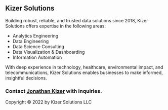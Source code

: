 ## Kizer Solutions

Building robust, reliable, and trusted data solutions since 2018, Kizer Solutions offers expertise in the following areas:

- Analytics Engineering
- Data Engineering
- Data Science Consulting
- Data Visualization & Dashboarding
- Information Automation

With deep experience in technology, healthcare, environmental impact, and telecommunications, Kizer Solutions enables businesses to make informed, insightful decisions.

### Contact [Jonathan Kizer](https://jonathankizer.com) with inquiries.


Copyright © 2022 by Kizer Solutions LLC

